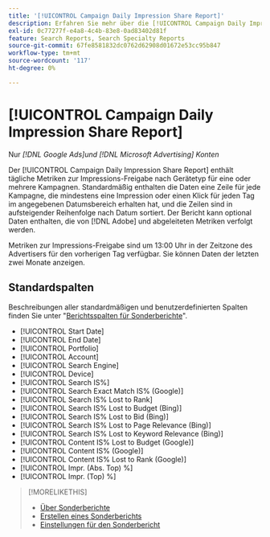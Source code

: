 ```yaml
---
title: '[!UICONTROL Campaign Daily Impression Share Report]'
description: Erfahren Sie mehr über die [!UICONTROL Campaign Daily Impression Share Report].
exl-id: 0c77277f-e4a8-4c4b-83e8-0ad83402d81f
feature: Search Reports, Search Specialty Reports
source-git-commit: 67fe8581832dc0762d62908d01672e53cc95b847
workflow-type: tm+mt
source-wordcount: '117'
ht-degree: 0%

---
```


# [!UICONTROL Campaign Daily Impression Share Report]

Nur *[!DNL Google Ads]und [!DNL Microsoft Advertising] Konten*

Der [!UICONTROL Campaign Daily Impression Share Report] enthält tägliche Metriken zur Impressions-Freigabe nach Gerätetyp für eine oder mehrere Kampagnen. Standardmäßig enthalten die Daten eine Zeile für jede Kampagne, die mindestens eine Impression oder einen Klick für jeden Tag im angegebenen Datumsbereich erhalten hat, und die Zeilen sind in aufsteigender Reihenfolge nach Datum sortiert. Der Bericht kann optional Daten enthalten, die von [!DNL Adobe] und abgeleiteten Metriken verfolgt werden.

Metriken zur Impressions-Freigabe sind um 13:00 Uhr in der Zeitzone des Advertisers für den vorherigen Tag verfügbar. Sie können Daten der letzten zwei Monate anzeigen.

## Standardspalten

Beschreibungen aller standardmäßigen und benutzerdefinierten Spalten finden Sie unter &quot;[Berichtsspalten für Sonderberichte](specialty-report-columns.md)&quot;.

* [!UICONTROL Start Date]
* [!UICONTROL End Date]
* [!UICONTROL Portfolio]
* [!UICONTROL Account]
* [!UICONTROL Search Engine]
* [!UICONTROL Device]
* [!UICONTROL Search IS%]
* [!UICONTROL Search Exact Match IS% (Google)]
* [!UICONTROL Search IS% Lost to Rank]
* [!UICONTROL Search IS% Lost to Budget (Bing)]
* [!UICONTROL Search IS% Lost to Bid (Bing)]
* [!UICONTROL Search IS% Lost to Page Relevance (Bing)]
* [!UICONTROL Search IS% Lost to Keyword Relevance (Bing)]
* [!UICONTROL Content IS% Lost to Budget (Google)]
* [!UICONTROL Content IS% (Google)]
* [!UICONTROL Content IS% Lost to Rank (Google)]
* [!UICONTROL Impr. (Abs. Top) %]
* [!UICONTROL Impr. (Top) %]

>[!MORELIKETHIS]
>
>* [Über Sonderberichte](specialty-report-about.md)
>* [Erstellen eines Sonderberichts](specialty-report-generate.md)
>* [Einstellungen für den Sonderbericht](specialty-report-settings.md)
